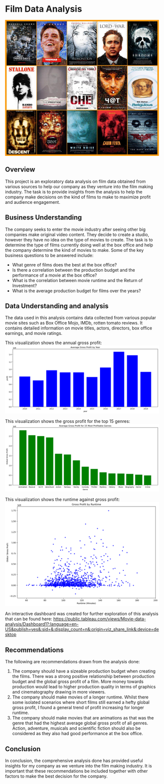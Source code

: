 # Film Data Analysis
<img src="Images/movie mosaic.jpg">

## Overview
This project is an exploratory data analysis on film data obtained from various sources to help our company as they venture into the film making industry. The task is to provide insights from the analysis to help the company make decisions on the kind of films to make to maximize profit and audience engagement.

## Business Understanding
The company seeks to enter the movie industry after seeing other big companies make original video content. They decide to create a studio, however they have no idea on the type of movies to create. The task is to determine the type of films currently doing well at the box office and help the company determine the kind of movies to make.
Some of the key business questions to be answered include:
* What genre of films does the best at the box office?
* Is there a correlation between the production budget and the performance of a movie at the box office?
* What is the correlation between movie runtime and the Return of Investment?
* What is the average production budget for films over the years?

## Data Understanding and analysis
The data used in this analysis contains data collected from various popular movie sites such as Box Office Mojo, IMDb, rotten tomato reviews. It contains detailed information on movie titles, actors, directors, box office earnings, and movie ratings.

This visualization shows the annual gross profit:
<img src="Images/annual gross profit.png">

This visualization shows the gross profit for the top 15 genres:
<img src="Images/gross profit per genre bar.png">

This visualization shows the runtime against gross profit:
<img src="Images/gross profit per runtime scatt.png">

An interactive dashboard was created for further exploration of this analysis that can be found here:
https://public.tableau.com/views/Movie-data-analysis/Dashboard1?:language=en-US&publish=yes&:sid=&:display_count=n&:origin=viz_share_link&:device=desktop

## Recommendations
The following are recommendations drawn from the analysis done:
1.  The company should have a sizeable production budget when creating the films. There was a strong positive relationship between production budget and the global gross profit of a film. More money towards production would lead to higher production quality in terms of graphics and cinematography drawing in more viewers.
2. The company should make movies of a longer runtime. Whilst there some isolated scenarios where short films still earned a hefty global gross profit, I found a general trend of profit increasing for longer runtime.
3. The company should make movies that are animations as that was the genre that had the highest average global gross profit of all genres. Action, adventure, musicals and scientific fiction should also be considered as they also had good performance at the box office.

## Conclusion
In conclusion, the comprehensive analysis done has provided useful insights for my company as we venture into the film making industry. It is important that these recommendations be included together with other factors to make the best decision for the company.